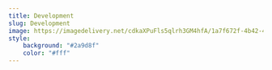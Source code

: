```yaml
---
title: Development
slug: Development
image: https://imagedelivery.net/cdkaXPuFls5qlrh3GM4hfA/1a7f672f-4b42-4ebd-6d95-42aedcd4b600/public
style:
    background: "#2a9d8f"
    color: "#fff"
---
```

